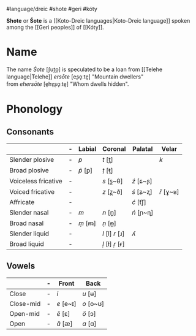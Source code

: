 #language/dreic #shote #geri #kóty 

**Shote** or **Śote** is a [[Koto-Dreic languages|Koto-Dreic language]] spoken among the [[Geri peoples]] of [[Kóty]].

# Name

The name *Śote* [ʃut̪o̞] is speculated to be a loan from [[Telehe language|Telehe]] *ersōte* [eʂo̞ːte̞] "Mountain dwellers" from *ehersōte* [e̞hɤ̞ʂo̞ːte̞] "Whom dwells hidden".

# Phonology

## Consonants

|                     | -   | Labial  | Coronal         | Palatal   | Velar     |
| ------------------- | --- | ------- | --------------- | --------- | --------- |
| Slender plosive     | -   | *p*     | *t* [t̪]        |           | *k*       |
| Broad plosive       | -   | *ṗ* [ᵱ] | *ṭ* [ᵵ̪]        |           |           |
| Voiceless fricative | -   |         | *s* [s̪~θ]      | *ź* [ɕ~ʂ] |           |
| Voiced fricative    | -   |         | *z* [z̪~ð]      | *ś* [ʑ~ʐ] | *ř* [ɣ~ʁ] |
| Affricate           | -   |         |                 | *ć* [t͡ʃ] |           |
| Slender nasal       | -   | *m*     | *n* [n̪]        | *ń* [ɲ~ɳ] |           |
| Broad nasal         | -   | *ṃ* [ᵯ] | *ṇ* [ᵰ̪]        |           |           |
| Slender liquid      | -   |         | *l* [l] *r* [ɹ] | *ʎ*       |           |
| Broad liquid        | -   |         | *ḷ* [ɫ] *ṛ* [ᵲ] |           |           |

## Vowels

|           | -   | Front     | Back      |
| --------- | --- | --------- | --------- |
| Close     | -   | *i*       | *u* [ʉ]   |
| Close-mid | -   | *e* [e~ɪ] | *o* [o~ʊ] |
| Open-mid  | -   | *ë* [ɛ]   | *ö* [ɔ]   |
| Open      | -   | *ä* [æ]   | *a* [ɑ]   |
